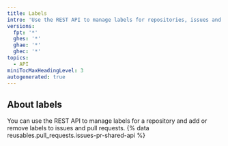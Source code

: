 ```yaml
---
title: Labels
intro: 'Use the REST API to manage labels for repositories, issues and pull requests.'
versions:
  fpt: '*'
  ghes: '*'
  ghae: '*'
  ghec: '*'
topics:
  - API
miniTocMaxHeadingLevel: 3
autogenerated: true
---
```


## About labels

You can use the REST API to manage labels for a repository and add or remove labels to issues and pull requests. {% data reusables.pull_requests.issues-pr-shared-api %}


<!-- Content after this section is automatically generated -->
